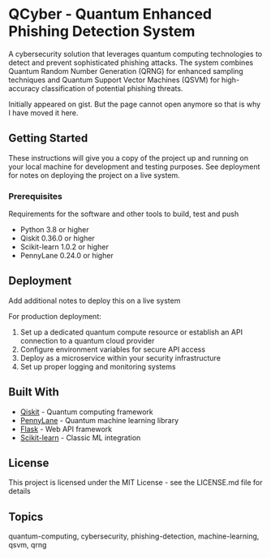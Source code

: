 # QCyber - Quantum Enhanced Phishing Detection System

A cybersecurity solution that leverages quantum computing technologies to detect and prevent sophisticated phishing attacks. The system combines Quantum Random Number Generation (QRNG) for enhanced sampling techniques and Quantum Support Vector Machines (QSVM) for high-accuracy classification of potential phishing threats.

Initially appeared on gist. But the page cannot open anymore so that is why I have moved it here.

## Getting Started

These instructions will give you a copy of the project up and running on your local machine for development and testing purposes. See deployment for notes on deploying the project on a live system.

### Prerequisites

Requirements for the software and other tools to build, test and push
* Python 3.8 or higher
* Qiskit 0.36.0 or higher
* Scikit-learn 1.0.2 or higher
* PennyLane 0.24.0 or higher

## Deployment

Add additional notes to deploy this on a live system

For production deployment:
1. Set up a dedicated quantum compute resource or establish an API connection to a quantum cloud provider
2. Configure environment variables for secure API access
3. Deploy as a microservice within your security infrastructure
4. Set up proper logging and monitoring systems

## Built With

* [Qiskit](https://qiskit.org/) - Quantum computing framework
* [PennyLane](https://pennylane.ai/) - Quantum machine learning library
* [Flask](https://flask.palletsprojects.com/) - Web API framework
* [Scikit-learn](https://scikit-learn.org/) - Classic ML integration

## License
This project is licensed under the MIT License - see the LICENSE.md file for details



## Topics
quantum-computing, cybersecurity, phishing-detection, machine-learning, qsvm, qrng
